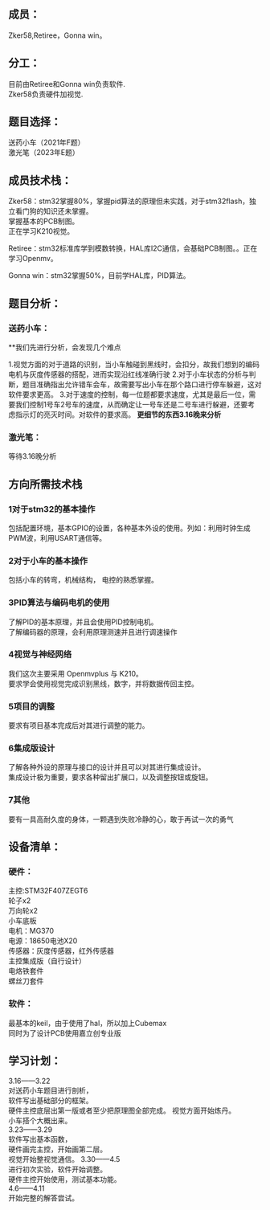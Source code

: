 ## 成员：

 Zker58,Retiree，Gonna win。
## 分工：

目前由Retiree和Gonna win负责软件.    
Zker58负责硬件加视觉.

## 题目选择：

送药小车（2021年F题）     
激光笔（2023年E题）     
   
## 成员技术栈：
 
 
Zker58：stm32掌握80%，掌握pid算法的原理但未实践，对于stm32flash，独立看门狗的知识还未掌握。     
掌握基本的PCB制图。    
正在学习K210视觉。    
    
Retiree：stm32标准库学到模数转换，HAL库I2C通信，会基础PCB制图。。正在学习Openmv。    
    
Gonna win：stm32掌握50%，目前学HAL库，PID算法。
    
## 题目分析：
### 送药小车：
**我们先进行分析，会发现几个难点

1.视觉方面的对于道路的识别，当小车触碰到黑线时，会扣分，故我们想到的编码电机与灰度传感器的搭配，进而实现沿红线准确行驶
2.对于小车状态的分析与判断，题目准确指出允许错车会车，故需要写出小车在那个路口进行停车躲避，这对软件要求更高。
3.对于速度的控制，每一位题都要求速度，尤其是最后一位，需要我们控制1号车2号车的速度，从而确定让一号车还是二号车进行躲避，还要考虑指示灯的亮灭时间。对软件的要求高。
**更细节的东西3.16晚来分析**    



### 激光笔：
等待3.16晚分析

## 方向所需技术栈
### 1对于stm32的基本操作
包括配置环境，基本GPIO的设置，各种基本外设的使用。列如：利用时钟生成PWM波，利用USART通信等。    
### 2对于小车的基本操作
包括小车的转弯，机械结构， 电控的熟悉掌握。   
### 3PID算法与编码电机的使用
了解PID的基本原理，并且会使用PID控制电机。     
了解编码器的原理，会利用原理测速并且进行调速操作
### 4视觉与神经网络
我们这次主要采用 Openmvplus 与 K210。    
要求学会使用视觉完成识别黑线，数字，并将数据传回主控。    
### 5项目的调整
要求有项目基本完成后对其进行调整的能力。     
### 6集成版设计
了解各种外设的原理与接口的设计并且可以对其进行集成设计。    
集成设计极为重要，要求各种留出扩展口，以及调整按钮或旋钮。    
### 7其他
要有一具高耐久度的身体，一颗遇到失败冷静的心，敢于再试一次的勇气     
## 设备清单：
### 硬件：
主控:STM32F407ZEGT6    
轮子x2   
万向轮x2   
小车底板   
电机：MG370   
电源：18650电池X20   
传感器：灰度传感器，红外传感器   
主控集成版（自行设计）   
电烙铁套件     
螺丝刀套件    

### 软件：
最基本的keil，由于使用了hal，所以加上Cubemax    
同时为了设计PCB使用嘉立创专业版    
## 学习计划：
3.16——3.22     
对送药小车题目进行剖析，    
软件写出基础部分的框架。   
硬件主控底层出第一版或者至少把原理图全部完成。 
视觉方面开始炼丹。  
小车搭个大概出来。   
3.23——3.29   
软件写出基本函数，  
硬件画完主控，开始画第二层。    
视觉开始整视觉通信。
3.30——4.5      
进行初次实验，软件开始调整。   
硬件主控开始使用，测试基本功能。   
4.6——4.11    
开始完整的解答尝试。  









